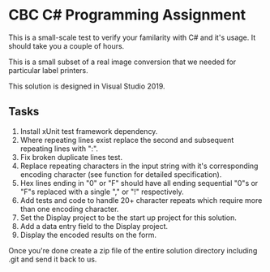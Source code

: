 CBC C# Programming Assignment
===============================

This is a small-scale test to verify your familarity with C# and it's usage. It should take you a couple of hours.

This is a small subset of a real image conversion that we needed for particular label printers.

This solution is designed in Visual Studio 2019.


Tasks
-------

1. Install xUnit test framework dependency.
2. Where repeating lines exist replace the second and subsequent repeating lines with ":".
3. Fix broken duplicate lines test.
4. Replace repeating characters in the input string with it's corresponding encoding character (see function for detailed specification).
5. Hex lines ending in "0" or "F" should have all ending sequential "0"s or "F"s replaced with a single "," or "!" respectively.
6. Add tests and code to handle 20+ character repeats which require more than one encoding character.
7. Set the Display project to be the start up project for this solution.
8. Add a data entry field to the Display project.
9. Display the encoded results on the form.


Once you're done create a zip file of the entire solution directory including .git and send it back to us.
